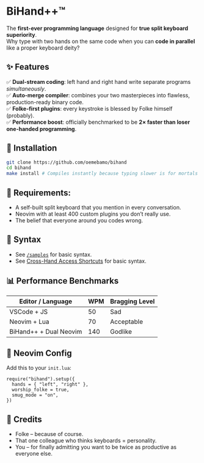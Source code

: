 # BiHand++™

The **first-ever programming language** designed for **true split keyboard superiority**.  
Why type with two hands on the same code when you can **code in parallel** like a proper keyboard deity?

## ✨ Features

✅ **Dual-stream coding**: left hand and right hand write separate programs *simultaneously*.  
✅ **Auto-merge compiler**: combines your two masterpieces into flawless, production-ready binary code.  
✅ **Folke-first plugins**: every keystroke is blessed by Folke himself (probably).  
✅ **Performance boost**: officially benchmarked to be **2× faster than loser one-handed programming**.

## 🚀 Installation

```bash
git clone https://github.com/oemebamo/bihand
cd bihand
make install # Compiles instantly because typing slower is for mortals
```

## 🧱 Requirements:

- A self-built split keyboard that you mention in every conversation.
- Neovim with at least 400 custom plugins you don’t really use.
- The belief that everyone around you codes wrong.

## 🧠 Syntax

- See [`/samples`](/samples/) for basic syntax.
- See [Cross-Hand Access Shortcuts](/features/cross-hand.md) for basic syntax.

## 📊 Performance Benchmarks

| Editor / Language    | WPM | Bragging Level |
| -------- | ------- | ------- |
| VSCode + JS  | 50    | Sad |
| Neovim + Lua | 70     | Acceptable |
| BiHand++ + Dual Neovim    | 140    | Godlike |

## 🔌 Neovim Config
Add this to your `init.lua`:

```
require("bihand").setup({
  hands = { "left", "right" },
  worship_folke = true,
  smug_mode = "on",
})
```

## 🙏 Credits

- Folke – because of course.
- That one colleague who thinks keyboards = personality.
- You – for finally admitting you want to be twice as productive as everyone else.